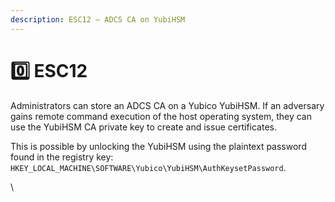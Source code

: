 ```yaml
---
description: ESC12 – ADCS CA on YubiHSM
---
```


# 0️⃣ ESC12

Administrators can store an ADCS CA on a Yubico YubiHSM. If an adversary gains remote command execution of the host operating system, they can use the YubiHSM CA private key to create and issue certificates.&#x20;

This is possible by unlocking the YubiHSM using the plaintext password found in the registry key: `HKEY_LOCAL_MACHINE\SOFTWARE\Yubico\YubiHSM\AuthKeysetPassword`.

\
